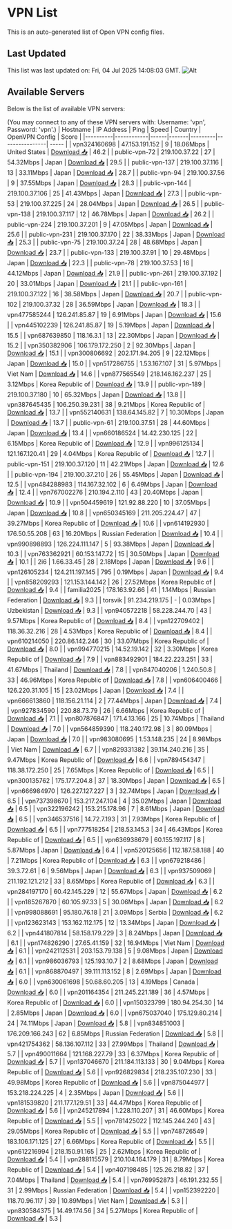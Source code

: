 # VPN List

This is an auto-generated list of Open VPN config files.

## Last Updated

This list was last updated on: Fri, 04 Jul 2025 14:08:03 GMT.
![Alt](https://repobeats.axiom.co/api/embed/186b98318ef1479477931607c1ad7d823f12451f.svg "Repobeats analytics image")

## Available Servers

Below is the list of available VPN servers:

(You may connect to any of these VPN servers with: Username: 'vpn', Password: 'vpn'.)
| Hostname | IP Address | Ping | Speed | Country | OpenVPN Config | Score |
|----------|------------|------|-------|---------|----------------| ----- |
| vpn324160698 | 47.153.191.152 | 9 | 18.06Mbps | United States | [Download 📥](./configs/server_0_US.ovpn) | 46.2 |
| public-vpn-72 | 219.100.37.22 | 27 | 54.32Mbps | Japan | [Download 📥](./configs/server_1_JP.ovpn) | 29.5 |
| public-vpn-137 | 219.100.37.116 | 13 | 33.11Mbps | Japan | [Download 📥](./configs/server_2_JP.ovpn) | 28.7 |
| public-vpn-94 | 219.100.37.56 | 9 | 37.55Mbps | Japan | [Download 📥](./configs/server_3_JP.ovpn) | 28.3 |
| public-vpn-144 | 219.100.37.106 | 25 | 41.43Mbps | Japan | [Download 📥](./configs/server_4_JP.ovpn) | 27.3 |
| public-vpn-53 | 219.100.37.225 | 24 | 28.04Mbps | Japan | [Download 📥](./configs/server_5_JP.ovpn) | 26.5 |
| public-vpn-138 | 219.100.37.117 | 12 | 46.78Mbps | Japan | [Download 📥](./configs/server_6_JP.ovpn) | 26.2 |
| public-vpn-224 | 219.100.37.201 | 9 | 47.05Mbps | Japan | [Download 📥](./configs/server_7_JP.ovpn) | 25.6 |
| public-vpn-231 | 219.100.37.170 | 22 | 38.33Mbps | Japan | [Download 📥](./configs/server_8_JP.ovpn) | 25.3 |
| public-vpn-75 | 219.100.37.24 | 28 | 48.68Mbps | Japan | [Download 📥](./configs/server_9_JP.ovpn) | 23.7 |
| public-vpn-133 | 219.100.37.91 | 10 | 29.48Mbps | Japan | [Download 📥](./configs/server_10_JP.ovpn) | 22.3 |
| public-vpn-78 | 219.100.37.53 | 16 | 44.12Mbps | Japan | [Download 📥](./configs/server_11_JP.ovpn) | 21.9 |
| public-vpn-261 | 219.100.37.192 | 20 | 33.01Mbps | Japan | [Download 📥](./configs/server_12_JP.ovpn) | 21.1 |
| public-vpn-161 | 219.100.37.122 | 16 | 38.58Mbps | Japan | [Download 📥](./configs/server_13_JP.ovpn) | 20.7 |
| public-vpn-102 | 219.100.37.32 | 28 | 36.59Mbps | Japan | [Download 📥](./configs/server_14_JP.ovpn) | 18.3 |
| vpn477585244 | 126.241.85.87 | 19 | 6.91Mbps | Japan | [Download 📥](./configs/server_15_JP.ovpn) | 15.6 |
| vpn445102239 | 126.241.85.87 | 19 | 5.19Mbps | Japan | [Download 📥](./configs/server_16_JP.ovpn) | 15.5 |
| vpn687639850 | 118.16.3.1 | 13 | 22.30Mbps | Japan | [Download 📥](./configs/server_17_JP.ovpn) | 15.2 |
| vpn350382906 | 106.179.172.250 | 2 | 92.30Mbps | Japan | [Download 📥](./configs/server_18_JP.ovpn) | 15.1 |
| vpn300806692 | 202.171.94.205 | 9 | 22.12Mbps | Japan | [Download 📥](./configs/server_19_JP.ovpn) | 15.0 |
| vpn517286755 | 1.53.167.107 | 31 | 5.97Mbps | Viet Nam | [Download 📥](./configs/server_20_VN.ovpn) | 14.6 |
| vpn877565549 | 218.146.162.237 | 25 | 3.12Mbps | Korea Republic of | [Download 📥](./configs/server_21_KR.ovpn) | 13.9 |
| public-vpn-189 | 219.100.37.180 | 10 | 65.32Mbps | Japan | [Download 📥](./configs/server_22_JP.ovpn) | 13.8 |
| vpn387645435 | 106.250.39.231 | 38 | 9.21Mbps | Korea Republic of | [Download 📥](./configs/server_23_KR.ovpn) | 13.7 |
| vpn552140631 | 138.64.145.82 | 7 | 10.30Mbps | Japan | [Download 📥](./configs/server_24_JP.ovpn) | 13.7 |
| public-vpn-61 | 219.100.37.51 | 28 | 44.60Mbps | Japan | [Download 📥](./configs/server_25_JP.ovpn) | 13.4 |
| vpn660186524 | 14.42.230.125 | 22 | 6.15Mbps | Korea Republic of | [Download 📥](./configs/server_26_KR.ovpn) | 12.9 |
| vpn996125134 | 121.167.120.41 | 29 | 4.04Mbps | Korea Republic of | [Download 📥](./configs/server_27_KR.ovpn) | 12.7 |
| public-vpn-151 | 219.100.37.120 | 11 | 42.21Mbps | Japan | [Download 📥](./configs/server_28_JP.ovpn) | 12.6 |
| public-vpn-194 | 219.100.37.210 | 26 | 55.45Mbps | Japan | [Download 📥](./configs/server_29_JP.ovpn) | 12.5 |
| vpn484288983 | 114.167.32.102 | 6 | 6.49Mbps | Japan | [Download 📥](./configs/server_30_JP.ovpn) | 12.4 |
| vpn767002276 | 210.194.2.110 | 43 | 20.40Mbps | Japan | [Download 📥](./configs/server_31_JP.ovpn) | 10.9 |
| vpn504459619 | 121.92.88.220 | 10 | 37.05Mbps | Japan | [Download 📥](./configs/server_32_JP.ovpn) | 10.8 |
| vpn650345169 | 211.205.224.47 | 47 | 39.27Mbps | Korea Republic of | [Download 📥](./configs/server_33_KR.ovpn) | 10.6 |
| vpn614192930 | 176.50.55.208 | 63 | 16.20Mbps | Russian Federation | [Download 📥](./configs/server_34_RU.ovpn) | 10.4 |
| vpn990898893 | 126.224.111.147 | 5 | 93.38Mbps | Japan | [Download 📥](./configs/server_35_JP.ovpn) | 10.3 |
| vpn763362921 | 60.153.147.72 | 15 | 30.50Mbps | Japan | [Download 📥](./configs/server_36_JP.ovpn) | 10.1 |
| 2i6 | 1.66.33.45 | 28 | 2.18Mbps | Japan | [Download 📥](./configs/server_37_JP.ovpn) | 9.6 |
| vpn126105234 | 124.211.197.145 | 795 | 0.19Mbps | Japan | [Download 📥](./configs/server_38_JP.ovpn) | 9.4 |
| vpn858209293 | 121.153.144.142 | 26 | 27.52Mbps | Korea Republic of | [Download 📥](./configs/server_39_KR.ovpn) | 9.4 |
| familia2025 | 178.163.92.66 | 41 | 1.14Mbps | Russian Federation | [Download 📥](./configs/server_40_RU.ovpn) | 9.3 |
| torsvik | 91.234.219.175 | - | 0.03Mbps | Uzbekistan | [Download 📥](./configs/server_41_UZ.ovpn) | 9.3 |
| vpn940572218 | 58.228.244.70 | 43 | 9.57Mbps | Korea Republic of | [Download 📥](./configs/server_42_KR.ovpn) | 8.4 |
| vpn122709402 | 118.36.32.216 | 28 | 4.53Mbps | Korea Republic of | [Download 📥](./configs/server_43_KR.ovpn) | 8.4 |
| vpn610214050 | 220.86.142.246 | 30 | 33.07Mbps | Korea Republic of | [Download 📥](./configs/server_44_KR.ovpn) | 8.0 |
| vpn994770215 | 14.52.19.142 | 32 | 3.30Mbps | Korea Republic of | [Download 📥](./configs/server_45_KR.ovpn) | 7.9 |
| vpn883492901 | 184.22.223.251 | 33 | 41.67Mbps | Thailand | [Download 📥](./configs/server_46_TH.ovpn) | 7.8 |
| vpn847040206 | 1.240.50.8 | 33 | 46.96Mbps | Korea Republic of | [Download 📥](./configs/server_47_KR.ovpn) | 7.8 |
| vpn606400466 | 126.220.31.105 | 15 | 23.02Mbps | Japan | [Download 📥](./configs/server_48_JP.ovpn) | 7.4 |
| vpn666613860 | 118.156.21.114 | 2 | 77.44Mbps | Japan | [Download 📥](./configs/server_49_JP.ovpn) | 7.4 |
| vpn927834590 | 220.88.73.79 | 26 | 6.66Mbps | Korea Republic of | [Download 📥](./configs/server_50_KR.ovpn) | 7.1 |
| vpn807876847 | 171.4.13.166 | 25 | 10.74Mbps | Thailand | [Download 📥](./configs/server_51_TH.ovpn) | 7.0 |
| vpn564859390 | 118.240.172.98 | 3 | 80.09Mbps | Japan | [Download 📥](./configs/server_52_JP.ovpn) | 7.0 |
| vpn983080695 | 1.53.148.235 | 24 | 8.98Mbps | Viet Nam | [Download 📥](./configs/server_53_VN.ovpn) | 6.7 |
| vpn829331382 | 39.114.240.216 | 35 | 9.47Mbps | Korea Republic of | [Download 📥](./configs/server_54_KR.ovpn) | 6.6 |
| vpn789454347 | 118.38.172.250 | 25 | 7.65Mbps | Korea Republic of | [Download 📥](./configs/server_55_KR.ovpn) | 6.5 |
| vpn300135762 | 175.177.204.8 | 37 | 18.30Mbps | Japan | [Download 📥](./configs/server_56_JP.ovpn) | 6.5 |
| vpn666984970 | 126.227.127.227 | 3 | 32.74Mbps | Japan | [Download 📥](./configs/server_57_JP.ovpn) | 6.5 |
| vpn737398670 | 153.217.247.104 | 4 | 35.02Mbps | Japan | [Download 📥](./configs/server_58_JP.ovpn) | 6.5 |
| vpn322196242 | 153.215.178.96 | 7 | 8.61Mbps | Japan | [Download 📥](./configs/server_59_JP.ovpn) | 6.5 |
| vpn346537516 | 14.72.7.193 | 31 | 7.93Mbps | Korea Republic of | [Download 📥](./configs/server_60_KR.ovpn) | 6.5 |
| vpn777518254 | 218.53.145.3 | 34 | 46.43Mbps | Korea Republic of | [Download 📥](./configs/server_61_KR.ovpn) | 6.5 |
| vpn636938679 | 60.155.197.117 | 8 | 5.87Mbps | Japan | [Download 📥](./configs/server_62_JP.ovpn) | 6.4 |
| vpn520125656 | 112.187.58.188 | 40 | 7.21Mbps | Korea Republic of | [Download 📥](./configs/server_63_KR.ovpn) | 6.3 |
| vpn679218486 | 39.3.72.61 | 6 | 9.56Mbps | Japan | [Download 📥](./configs/server_64_JP.ovpn) | 6.3 |
| vpn937509069 | 211.192.121.212 | 33 | 8.65Mbps | Korea Republic of | [Download 📥](./configs/server_65_KR.ovpn) | 6.3 |
| vpn284197170 | 60.42.145.229 | 12 | 55.67Mbps | Japan | [Download 📥](./configs/server_66_JP.ovpn) | 6.2 |
| vpn185267870 | 60.105.97.33 | 5 | 30.06Mbps | Japan | [Download 📥](./configs/server_67_JP.ovpn) | 6.2 |
| vpn998088691 | 95.180.76.18 | 21 | 3.09Mbps | Serbia | [Download 📥](./configs/server_68_RS.ovpn) | 6.2 |
| vpn123623143 | 153.162.112.175 | 12 | 13.34Mbps | Japan | [Download 📥](./configs/server_69_JP.ovpn) | 6.2 |
| vpn441807814 | 58.158.179.229 | 3 | 8.24Mbps | Japan | [Download 📥](./configs/server_70_JP.ovpn) | 6.1 |
| vpn174826290 | 27.65.41.159 | 32 | 16.94Mbps | Viet Nam | [Download 📥](./configs/server_71_VN.ovpn) | 6.1 |
| vpn242112531 | 203.153.79.138 | 5 | 9.08Mbps | Japan | [Download 📥](./configs/server_72_JP.ovpn) | 6.1 |
| vpn986036793 | 125.193.10.7 | 2 | 8.68Mbps | Japan | [Download 📥](./configs/server_73_JP.ovpn) | 6.1 |
| vpn868870497 | 39.111.113.152 | 8 | 2.69Mbps | Japan | [Download 📥](./configs/server_74_JP.ovpn) | 6.0 |
| vpn630061698 | 50.68.60.205 | 13 | 4.19Mbps | Canada | [Download 📥](./configs/server_75_CA.ovpn) | 6.0 |
| vpn201164354 | 211.245.221.189 | 36 | 4.57Mbps | Korea Republic of | [Download 📥](./configs/server_76_KR.ovpn) | 6.0 |
| vpn150323799 | 180.94.254.30 | 14 | 2.85Mbps | Japan | [Download 📥](./configs/server_77_JP.ovpn) | 6.0 |
| vpn675037040 | 175.129.80.214 | 24 | 74.11Mbps | Japan | [Download 📥](./configs/server_78_JP.ovpn) | 5.8 |
| vpn834851003 | 176.209.166.243 | 62 | 6.85Mbps | Russian Federation | [Download 📥](./configs/server_79_RU.ovpn) | 5.8 |
| vpn421754362 | 58.136.107.112 | 33 | 27.99Mbps | Thailand | [Download 📥](./configs/server_80_TH.ovpn) | 5.7 |
| vpn490011664 | 121.168.227.79 | 33 | 6.37Mbps | Korea Republic of | [Download 📥](./configs/server_81_KR.ovpn) | 5.7 |
| vpn137046670 | 211.184.113.133 | 30 | 9.04Mbps | Korea Republic of | [Download 📥](./configs/server_82_KR.ovpn) | 5.6 |
| vpn926829834 | 218.235.107.230 | 33 | 49.98Mbps | Korea Republic of | [Download 📥](./configs/server_83_KR.ovpn) | 5.6 |
| vpn875044977 | 153.218.224.225 | 4 | 2.35Mbps | Japan | [Download 📥](./configs/server_84_JP.ovpn) | 5.6 |
| vpn181539820 | 211.177.129.51 | 33 | 44.47Mbps | Korea Republic of | [Download 📥](./configs/server_85_KR.ovpn) | 5.6 |
| vpn245217894 | 1.228.110.207 | 31 | 46.60Mbps | Korea Republic of | [Download 📥](./configs/server_86_KR.ovpn) | 5.5 |
| vpn781425022 | 112.145.244.240 | 43 | 29.05Mbps | Korea Republic of | [Download 📥](./configs/server_87_KR.ovpn) | 5.5 |
| vpn748726549 | 183.106.171.125 | 27 | 6.66Mbps | Korea Republic of | [Download 📥](./configs/server_88_KR.ovpn) | 5.5 |
| vpn612216994 | 218.150.91.165 | 25 | 2.62Mbps | Korea Republic of | [Download 📥](./configs/server_89_KR.ovpn) | 5.4 |
| vpn288115579 | 210.104.164.179 | 31 | 8.79Mbps | Korea Republic of | [Download 📥](./configs/server_90_KR.ovpn) | 5.4 |
| vpn407198485 | 125.26.218.82 | 37 | 7.04Mbps | Thailand | [Download 📥](./configs/server_91_TH.ovpn) | 5.4 |
| vpn769952873 | 46.191.232.55 | 31 | 2.99Mbps | Russian Federation | [Download 📥](./configs/server_92_RU.ovpn) | 5.4 |
| vpn152392220 | 118.70.96.117 | 39 | 10.89Mbps | Viet Nam | [Download 📥](./configs/server_93_VN.ovpn) | 5.3 |
| vpn830584375 | 14.49.174.56 | 34 | 5.27Mbps | Korea Republic of | [Download 📥](./configs/server_94_KR.ovpn) | 5.3 |
